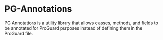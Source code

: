 # PG-Annotations
PG Annotations is a utility library that allows classes, methods, and fields to be annotated for ProGuard purposes instead of defining them in the ProGuard file.
